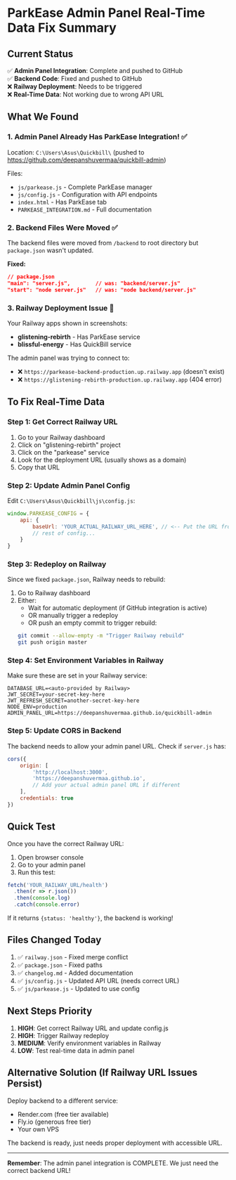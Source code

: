 # ParkEase Admin Panel Real-Time Data Fix Summary

## Current Status
✅ **Admin Panel Integration**: Complete and pushed to GitHub  
✅ **Backend Code**: Fixed and pushed to GitHub  
❌ **Railway Deployment**: Needs to be triggered  
❌ **Real-Time Data**: Not working due to wrong API URL  

## What We Found

### 1. Admin Panel Already Has ParkEase Integration! ✅
Location: `C:\Users\Asus\Quickbill\` (pushed to https://github.com/deepanshuvermaa/quickbill-admin)

Files:
- `js/parkease.js` - Complete ParkEase manager
- `js/config.js` - Configuration with API endpoints  
- `index.html` - Has ParkEase tab
- `PARKEASE_INTEGRATION.md` - Full documentation

### 2. Backend Files Were Moved ✅
The backend files were moved from `/backend` to root directory but `package.json` wasn't updated.

**Fixed:**
```json
// package.json
"main": "server.js",        // was: "backend/server.js"
"start": "node server.js"   // was: "node backend/server.js"
```

### 3. Railway Deployment Issue 🔧
Your Railway apps shown in screenshots:
- **glistening-rebirth** - Has ParkEase service
- **blissful-energy** - Has QuickBill service

The admin panel was trying to connect to:
- ❌ `https://parkease-backend-production.up.railway.app` (doesn't exist)
- ❌ `https://glistening-rebirth-production.up.railway.app` (404 error)

## To Fix Real-Time Data

### Step 1: Get Correct Railway URL
1. Go to your Railway dashboard
2. Click on "glistening-rebirth" project
3. Click on the "parkease" service
4. Look for the deployment URL (usually shows as a domain)
5. Copy that URL

### Step 2: Update Admin Panel Config
Edit `C:\Users\Asus\Quickbill\js\config.js`:
```javascript
window.PARKEASE_CONFIG = {
    api: {
        baseUrl: 'YOUR_ACTUAL_RAILWAY_URL_HERE', // <-- Put the URL from Step 1
        // rest of config...
    }
}
```

### Step 3: Redeploy on Railway
Since we fixed `package.json`, Railway needs to rebuild:
1. Go to Railway dashboard
2. Either:
   - Wait for automatic deployment (if GitHub integration is active)
   - OR manually trigger a redeploy
   - OR push an empty commit to trigger rebuild:
   ```bash
   git commit --allow-empty -m "Trigger Railway rebuild"
   git push origin master
   ```

### Step 4: Set Environment Variables in Railway
Make sure these are set in your Railway service:
```env
DATABASE_URL=<auto-provided by Railway>
JWT_SECRET=your-secret-key-here
JWT_REFRESH_SECRET=another-secret-key-here
NODE_ENV=production
ADMIN_PANEL_URL=https://deepanshuvermaa.github.io/quickbill-admin
```

### Step 5: Update CORS in Backend
The backend needs to allow your admin panel URL. Check if `server.js` has:
```javascript
cors({
    origin: [
        'http://localhost:3000',
        'https://deepanshuvermaa.github.io',
        // Add your actual admin panel URL if different
    ],
    credentials: true
})
```

## Quick Test
Once you have the correct Railway URL:

1. Open browser console
2. Go to your admin panel
3. Run this test:
```javascript
fetch('YOUR_RAILWAY_URL/health')
  .then(r => r.json())
  .then(console.log)
  .catch(console.error)
```

If it returns `{status: 'healthy'}`, the backend is working!

## Files Changed Today
1. ✅ `railway.json` - Fixed merge conflict
2. ✅ `package.json` - Fixed paths
3. ✅ `changelog.md` - Added documentation
4. ✅ `js/config.js` - Updated API URL (needs correct URL)
5. ✅ `js/parkease.js` - Updated to use config

## Next Steps Priority
1. **HIGH**: Get correct Railway URL and update config.js
2. **HIGH**: Trigger Railway redeploy
3. **MEDIUM**: Verify environment variables in Railway
4. **LOW**: Test real-time data in admin panel

## Alternative Solution (If Railway URL Issues Persist)
Deploy backend to a different service:
- Render.com (free tier available)
- Fly.io (generous free tier)
- Your own VPS

The backend is ready, just needs proper deployment with accessible URL.

---
**Remember**: The admin panel integration is COMPLETE. We just need the correct backend URL!